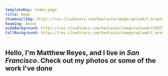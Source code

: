 ```yaml
---
templateKey: index-page
title: Home
thumbnailImg: https://res.cloudinary.com/keolasin/image/upload/t_mreyes_default/v1597109380/personal-revamp/portrait.jpg
heading: About
wideBackground: https://res.cloudinary.com/keolasin/image/upload/v1597268087/Oddities/Bench_Santa_Cruz.jpg
tallBackground: https://res.cloudinary.com/keolasin/image/upload/t_mreyes_default/v1597267956/Desert/Joshua_Tree_Climbing.jpg
---
```


## Hello, I'm **Matthew Reyes**, and I live in ***San Francisco***. Check out my photos or some of the work I've done
